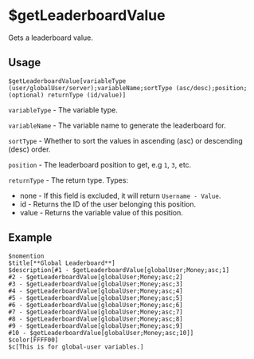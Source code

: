 # $getLeaderboardValue
Gets a leaderboard value.

## Usage
```
$getLeaderboardValue[variableType (user/globalUser/server);variableName;sortType (asc/desc);position;(optional) returnType (id/value)]
```

`variableType` - The variable type.

`variableName` - The variable name to generate the leaderboard for.

`sortType` - Whether to sort the values in ascending (asc) or descending (desc) order.

`position` - The leaderboard position to get, e.g `1`, `3`, etc.

`returnType` - The return type. Types:
- none - If this field is excluded, it will return `Username - Value`.
- id - Returns the ID of the user belonging this position.
- value - Returns the variable value of this position.

## Example
```
$nomention
$title[**Global Leaderboard**]
$description[#1 - $getLeaderboardValue[globalUser;Money;asc;1]
#2 - $getLeaderboardValue[globalUser;Money;asc;2]
#3 - $getLeaderboardValue[globalUser;Money;asc;3]
#4 - $getLeaderboardValue[globalUser;Money;asc;4]
#5 - $getLeaderboardValue[globalUser;Money;asc;5]
#6 - $getLeaderboardValue[globalUser;Money;asc;6]
#7 - $getLeaderboardValue[globalUser;Money;asc;7]
#8 - $getLeaderboardValue[globalUser;Money;asc;8]
#9 - $getLeaderboardValue[globalUser;Money;asc;9]
#10 - $getLeaderboardValue[globalUser;Money;asc;10]]
$color[FFFF00]
$c[This is for global-user variables.]
```
